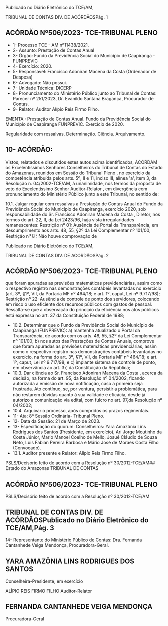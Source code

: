 Publicado  no  Diário  Eletrônico do TCE/AM,

TRIBUNAL DE CONTAS DIV. DE ACÓRDÃOSPág. 1

## ACÓRDÃO Nº506/2023- TCE-TRIBUNAL PLENO

- 1- Processo TCE - AM nº11438/2021.
- 2- Assunto: Prestação de Contas Anual
- 3- Órgão: Fundo da Previdência Social do Município de Caapiranga - FUNPREVIC
- 4- Exercício: 2020.
- 5- Responsável: Francisco Adoniran Macena da Costa (Ordenador de Despesa)
- 6- Advogado: Não possui.
- 7- Unidade Técnica: DICERP
- 8- Pronunciamento  do  Ministério  Público  junto  ao  Tribunal  de  Contas: Parecer  nº 251/2023, Dr. Evanildo Santana Bragança, Procurador de Contas.
- 9- Relator: Auditor Alípio Reis Firmo Filho.

EMENTA :  Prestação  de  Contas  Anual.  Fundo  da Previdência  Social  do  Município  de  Caapiranga  FUNPREVIC. Exercício de 2020.

Regularidade com ressalvas. Determinação. Ciência. Arquivamento.

## 10-  ACÓRDÃO:

Vistos, relatados e discutidos estes autos acima identificados, ACORDAM os Excelentíssimos Senhores Conselheiros do Tribunal de Contas do Estado do Amazonas, reunidos em Sessão do Tribunal Pleno , no exercício da competência atribuída pelos arts. 5º, II e 11, inciso III, alínea 'a', item 3, da Resolução n. 04/2002-TCE/AM, à unanimidade, nos termos da proposta de voto do Excelentíssimo Senhor Auditor-Relator , em divergência com pronunciamento do Ministério Público junto a este Tribunal, no sentido de:

10.1. Julgar regular com ressalvas a Prestação de Contas Anual do Fundo da Previdência Social do Município de Caapiranga, exercício 2020, sob responsabilidade  do Sr.  Francisco  Adoniran  Macena  da  Costa , Diretor, nos termos do art. 22, II, da Lei 2423/96, haja vista irregularidades remanescentes: Restrição nº 01: Ausência de Portal da Transparência,  em  descumprimento  aos  arts.  48,  55,  §2º  da  Lei Complementar nº 101/00; Restrição nº 8 : Não houve comprovação de

Publicado  no  Diário  Eletrônico do TCE/AM,

TRIBUNAL DE CONTAS DIV. DE ACÓRDÃOSPág. 2

## ACÓRDÃO Nº506/2023- TCE-TRIBUNAL PLENO

que foram apuradas as previsões matemáticas previdenciárias, assim como  o  respectivo  registro  nas  demonstrações  contábeis  levantadas no exercício (art. 3º, §1º, VII, da Portaria MF nº 464/18; e art. 1º, caput, Lei nº 9.717/98); Restrição nº 22: Ausência de controle de ponto dos servidores,  colocando em risco o  uso eficiente dos recursos públicos com gastos de pessoal. Ressalta-se que a observação do princípio da eficiência nos atos públicos está expressa no art. 37 da Constituição Federal de 1988;

- 10.2. Determinar que  o Fundo  da  Previdência  Social  do  Município  de Caapiranga (FUNPREVIC):  a) mantenha atualizado o Portal da Transparência, de acordo com os arts. 48, 55, §2º da Lei Complementar  nº  101/00;  b)  nos  autos  das  Prestações  de  Contas Anuais,  comprove  que  foram  apuradas  as  previsões  matemáticas previdenciárias, assim como o respectivo registro nas demonstrações contábeis  levantadas  no  exercício,  na  forma  do art.  3º,  §1º,  VII,  da Portaria MF nº 464/18; e art. 1º, caput, Lei nº 9.717/98; e c) implante sistema de controle de ponto, em  observância ao art. 37, da Constituição da República;
- 10.3. Dar ciência ao Sr. Francisco Adoniran Macena da Costa , acerca da decisão, na  forma  do  art.  95,  da  Resolução  nº  04/2002,  ficando autorizada  a  emissão  de  nova  notificação,  caso  a  primeira  seja frustrada. Ato contínuo, se, por ventura, persistir a problemática, para não  restarem  dúvidas  quanto  à  sua  validade  e  eficácia,  desde  já autorizo a comunicação via edital, com fulcro no art. 97,da Resolução nº 04/2002;
- 10.4. Arquivar o processo, após cumpridos os prazos regimentais.
- 11-  Ata: 8ª Sessão Ordinária- Tribunal Pleno.
- 12-  Data da Sessão: 21 de Março de 2023.
- 13-  Especificação  do  quorum: Conselheiros:  Yara  Amazônia  Lins  Rodrigues  dos Santos (Presidente, em exercício), Ari Jorge Moutinho da Costa Júnior, Mario Manoel Coelho de Mello, Josué Cláudio de Souza Neto, Luis Fabian Pereira Barbosa e Mário José de Moraes Costa Filho (Convocado).
- 13.1. Auditor presente e Relator: Alípio Reis Firmo Filho.

PSLS/Decisório feito de acordo com a Resolução nº 30/2012-TCE/AM## Estado do Amazonas TRIBUNAL DE CONTAS

## ACÓRDÃO Nº506/2023- TCE-TRIBUNAL PLENO

PSLS/Decisório feito de acordo com a Resolução nº 30/2012-TCE/AM

## TRIBUNAL DE CONTAS DIV. DE ACÓRDÃOSPublicado  no  Diário  Eletrônico do TCE/AM,Pág. 3

14-  Representante do Ministério Público de Contas: Dra. Fernanda Cantanhede Veiga Mendonça, Procuradora-Geral.

## YARA AMAZÔNIA LINS RODRIGUES DOS SANTOS

Conselheira-Presidente, em exercício

ALÍPIO REIS FIRMO FILHO Auditor-Relator

## FERNANDA CANTANHEDE VEIGA MENDONÇA

Procuradora-Geral